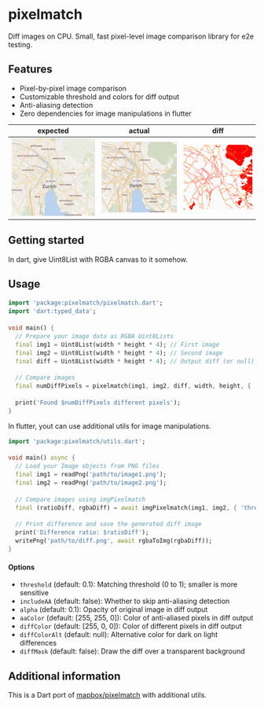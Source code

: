 # pixelmatch

Diff images on CPU. Small, fast pixel-level image comparison library for e2e testing.

## Features

- Pixel-by-pixel image comparison
- Customizable threshold and colors for diff output
- Anti-aliasing detection
- Zero dependencies for image manipulations in flutter

| expected | actual | diff |
| --- | --- | --- |
| ![](test/fixtures/4a.png) | ![](test/fixtures/4b.png) | ![diff](test/fixtures/4diff.png) |

## Getting started

In dart, give Uint8List with RGBA canvas to it somehow.

## Usage

```dart
import 'package:pixelmatch/pixelmatch.dart';
import 'dart:typed_data';

void main() {
  // Prepare your image data as RGBA Uint8Lists
  final img1 = Uint8List(width * height * 4); // First image
  final img2 = Uint8List(width * height * 4); // Second image
  final diff = Uint8List(width * height * 4); // Output diff (or null)

  // Compare images
  final numDiffPixels = pixelmatch(img1, img2, diff, width, height, { 'threshold': 0.1 });

  print('Found $numDiffPixels different pixels');
}
```

In flutter, yout can use additional utils for image manipulations.

```dart
import 'package:pixelmatch/utils.dart';

void main() async {
  // Load your Image objects from PNG files
  final img1 = readPng('path/to/image1.png');
  final img2 = readPng('path/to/image2.png');

  // Compare images using imgPixelmatch
  final (ratioDiff, rgbaDiff) = await imgPixelmatch(img1, img2, { 'threshold': 0.1 });

  // Print difference and save the generated diff image
  print('Difference ratio: $ratioDiff');
  writePng('path/to/diff.png', await rgbaToImg(rgbaDiff));
}
```

#### Options

- `threshold` (default: 0.1): Matching threshold (0 to 1); smaller is more sensitive
- `includeAA` (default: false): Whether to skip anti-aliasing detection
- `alpha` (default: 0.1): Opacity of original image in diff output
- `aaColor` (default: [255, 255, 0]): Color of anti-aliased pixels in diff output
- `diffColor` (default: [255, 0, 0]): Color of different pixels in diff output
- `diffColorAlt` (default: null): Alternative color for dark on light differences
- `diffMask` (default: false): Draw the diff over a transparent background

## Additional information

This is a Dart port of [mapbox/pixelmatch](https://github.com/mapbox/pixelmatch) with additional utils.